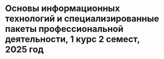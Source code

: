 # Основы информационных технологий и специализированные пакеты профессиональной деятельности, 1 курс 2 семест, 2025 год
